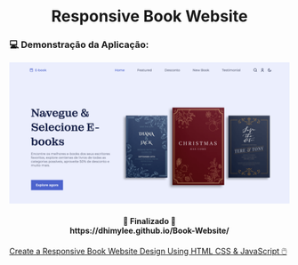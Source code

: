 <div align="center">

# Responsive Book Website

</div>

### :computer: Demonstração da Aplicação:

![preview img](/home.png)

<h4 align="center"> 
	🚧  Finalizado  🚧
  <br>
https://dhimylee.github.io/Book-Website/
</h4>

[Create a Responsive Book Website Design Using HTML CSS & JavaScript 🖱️](https://www.youtube.com/watch?v=b7eJQSHhuO8)
